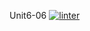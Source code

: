Unit6-06
[![linter](https://github.com/Peter-Gemmell/Unit6-06/workflows/linter/badge.svg)](https://github.com/marketplace/actions/super-linter)   
